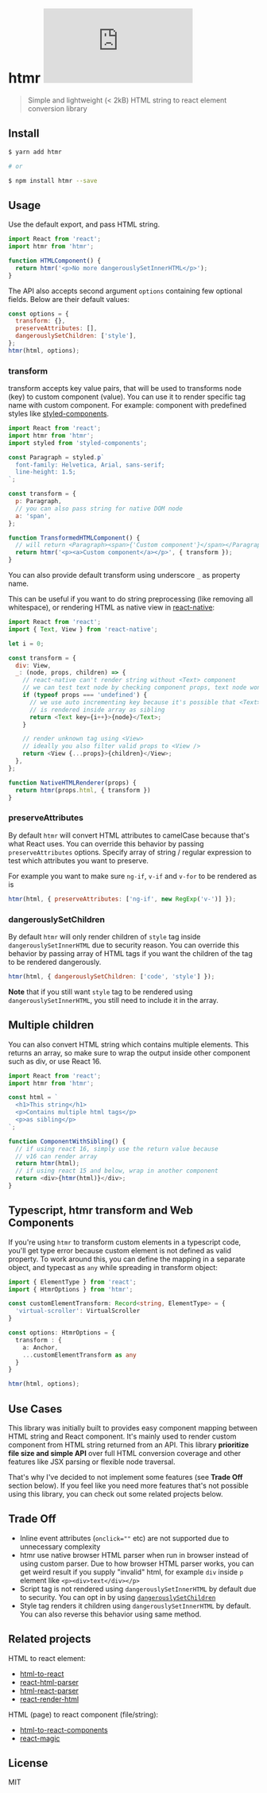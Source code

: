 # htmr [![bundle size](http://img.badgesize.io/https://unpkg.com/htmr/lib/htmr.min.js?compression=gzip)](https://unpkg.com/htmr/lib/htmr.min.js)

> Simple and lightweight (< 2kB) HTML string to react element conversion library

## Install

```sh
$ yarn add htmr

# or

$ npm install htmr --save
```

## Usage

Use the default export, and pass HTML string.

```js
import React from 'react';
import htmr from 'htmr';

function HTMLComponent() {
  return htmr('<p>No more dangerouslySetInnerHTML</p>');
}
```

The API also accepts second argument `options` containing few optional fields. Below are their default values:

```js
const options = {
  transform: {},
  preserveAttributes: [],
  dangerouslySetChildren: ['style'],
};
htmr(html, options);
```

### transform

transform accepts key value pairs, that will be used to transforms node (key) to custom component (value). You can use it to render specific tag name with custom component. For example: component with
predefined styles like
[styled-components](https://github.com/styled-components/styled-components).

```js
import React from 'react';
import htmr from 'htmr';
import styled from 'styled-components';

const Paragraph = styled.p`
  font-family: Helvetica, Arial, sans-serif;
  line-height: 1.5;
`;

const transform = {
  p: Paragraph,
  // you can also pass string for native DOM node
  a: 'span',
};

function TransformedHTMLComponent() {
  // will return <Paragraph><span>{'Custom component'}</span></Paragraph>
  return htmr('<p><a>Custom component</a></p>', { transform });
}
```

You can also provide default transform using underscore `_` as property name.

This can be useful if you want to do string preprocessing (like removing all whitespace), or rendering HTML as native view in [react-native](https://github.com/facebook/react-native):

```js
import React from 'react';
import { Text, View } from 'react-native';

let i = 0;

const transform = {
  div: View,
  _: (node, props, children) => {
    // react-native can't render string without <Text> component
    // we can test text node by checking component props, text node won't have them
    if (typeof props === 'undefined') {
      // we use auto incrementing key because it's possible that <Text>
      // is rendered inside array as sibling
      return <Text key={i++}>{node}</Text>;
    }

    // render unknown tag using <View>
    // ideally you also filter valid props to <View />
    return <View {...props}>{children}</View>;
  },
};

function NativeHTMLRenderer(props) {
  return htmr(props.html, { transform })
}
```

### preserveAttributes

By default `htmr` will convert HTML attributes to camelCase because that's what React uses. You can override this behavior by passing `preserveAttributes` options. Specify array of string / regular expression to test which attributes you want to preserve.

For example you want to make sure `ng-if`, `v-if` and `v-for` to be rendered as is

```js
htmr(html, { preserveAttributes: ['ng-if', new RegExp('v-')] });
```

### dangerouslySetChildren

By default `htmr` will only render children of `style` tag inside `dangerouslySetInnerHTML` due to security reason. You can override this behavior by passing array of HTML tags if you want the children of the tag to be rendered dangerously.

```js
htmr(html, { dangerouslySetChildren: ['code', 'style'] });
```

**Note** that if you still want `style` tag to be rendered using `dangerouslySetInnerHTML`, you still need to include it in the array.

## Multiple children

You can also convert HTML string which contains multiple elements. This returns
an array, so make sure to wrap the output inside other component such as div, or
use React 16.

```js
import React from 'react';
import htmr from 'htmr';

const html = `
  <h1>This string</h1>
  <p>Contains multiple html tags</p>
  <p>as sibling</p>
`;

function ComponentWithSibling() {
  // if using react 16, simply use the return value because
  // v16 can render array
  return htmr(html);
  // if using react 15 and below, wrap in another component
  return <div>{htmr(html)}</div>;
}
```

## Typescript, htmr transform and Web Components

If you're using `htmr` to transform custom elements in a typescript code, you'll get type error because custom element is not defined as valid property. To work around this, you can define the mapping in a separate object, and typecast as `any` while spreading in transform object:

```ts
import { ElementType } from 'react';
import { HtmrOptions } from 'htmr';

const customElementTransform: Record<string, ElementType> = {
  'virtual-scroller': VirtualScroller
}

const options: HtmrOptions = {
  transform : {
    a: Anchor,
    ...customElementTransform as any
  }
}

htmr(html, options);
```

## Use Cases

This library was initially built to provides easy component mapping between HTML
string and React component. It's mainly used to render custom
component from HTML string returned from an API. This library **prioritize
file size and simple API** over full HTML conversion coverage and other features
like JSX parsing or flexible node traversal.

That's why I've decided to not implement some features (see **Trade Off**
section below). If you feel like you need more features that's not possible
using this library, you can check out some related projects below.

## Trade Off

* Inline event attributes (`onclick=""` etc) are not supported due to unnecessary complexity
* htmr use native browser HTML parser when run in browser instead of using custom parser. Due to how browser HTML parser works, you can get weird result if you supply "invalid" html, for example `div` inside `p` element like `<p><div>text</div></p>`
* Script tag is not rendered using `dangerouslySetInnerHTML` by default due to security. You can opt in by using [`dangerouslySetChildren`](#dangerouslysetchildren)
* Style tag renders it children using `dangerouslySetInnerHTML` by default. You can also reverse this behavior using same method.

## Related projects

HTML to react element:

* [html-to-react](https://github.com/aknuds1/html-to-react)
* [react-html-parser](https://github.com/wrakky/react-html-parser)
* [html-react-parser](https://github.com/remarkablemark/html-react-parser)
* [react-render-html](https://github.com/noraesae/react-render-html)

HTML (page) to react component (file/string):

* [html-to-react-components](https://github.com/roman01la/html-to-react-components)
* [react-magic](https://github.com/reactjs/react-magic)

## License

MIT
